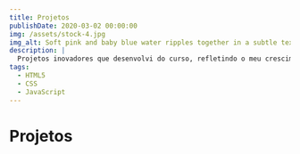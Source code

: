 ```yaml
---
title: Projetos
publishDate: 2020-03-02 00:00:00
img: /assets/stock-4.jpg
img_alt: Soft pink and baby blue water ripples together in a subtle texture.
description: |
  Projetos inovadores que desenvolvi do curso, refletindo o meu crescimento e aprendizado na escola.
tags:
  - HTML5
  - CSS
  - JavaScript
---
```


# Projetos
